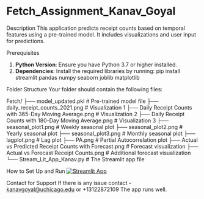 # Fetch_Assignment_Kanav_Goyal
Description
This application predicts receipt counts based on temporal features using a pre-trained model. It includes visualizations and user input for predictions.


Prerequisites
1. **Python Version**: Ensure you have Python 3.7 or higher installed.
2. **Dependencies**: Install the required libraries by running:
   pip install streamlit pandas numpy seaborn joblib matplotlib

Folder Structure
Your folder should contain the following files:

Fetch/
├── model_updated.pkl                              # Pre-trained model file
├── daily_receipt_counts_2021.png                 # Visualization 1
├── Daily Receipt Counts with 365-Day Moving Average.png   # Visualization 2
├── Daily Receipt Counts with 180-Day Moving Average.png   # Visualization 3
├── seasonal_plot1.png                            # Weekly seasonal plot
├── seasonal_plot2.png                            # Yearly seasonal plot
├── seasonal_plot3.png                            # Monthly seasonal plot
├── lagplot.png                                   # Lag plot
├── PA.png                                        # Partial Autocorrelation plot
├── Actual vs Predicted Receipt Counts with Forecast.png  # Forecast visualization
├── Actual vs Forecast Receipt Counts.png         # Additional forecast visualization
└── Stream_Lit_App_Kanav.py                       # The Streamlit app file

How to Set Up and Run
[![Streamlit App](https://static.streamlit.io/badges/streamlit_badge_black_white.svg)](https://fetchassignmentkanavgoyal-zndc5b5rncgrtyatmdfkzz.streamlit.app)
  


Contact for Support
If there is any issue contact - kanavgoyal@uchicago.edu or +13122872109
The app runs well. 


